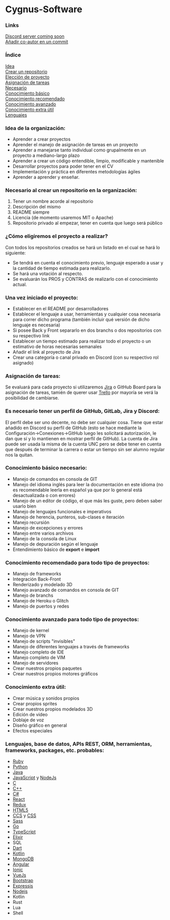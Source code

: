 # Cygnus-Software

### Links
[Discord server coming soon]()<br>
[Añadir co-autor en un commit](https://github.com/shirosweets/how-to-add-co-author)

### Índice
[Idea](https://github.com/the-reach-sky/the-reach-sky/blob/main/README.md#idea-de-la-organizaci%C3%B3n)<br>
[Crear un repositorio](https://github.com/the-reach-sky/the-reach-sky/blob/main/README.md#necesario-al-crear-un-repositorio-en-la-organizaci%C3%B3n)<br>
[Elección de proyecto](https://github.com/the-reach-sky/the-reach-sky/blob/main/README.md#c%C3%B3mo-eligiremos-el-proyecto-a-realizar)<br>
[Asignación de tareas](https://github.com/the-reach-sky/the-reach-sky/blob/main/README.md#asignaci%C3%B3n-de-tareas)<br>
[Necesario](https://github.com/the-reach-sky/the-reach-sky/blob/main/README.md#es-necesario-tener-un-perfil-de-github-gitlab-y-discord)<br>
[Conocimiento básico](https://github.com/the-reach-sky/the-reach-sky/blob/main/README.md#conocimiento-b%C3%A1sico-necesario)<br>
[Conocimiento recomendado](https://github.com/the-reach-sky/the-reach-sky/blob/main/README.md#conocimiento-recomendado-para-todo-tipo-de-proyectos)<br>
[Conocimiento avanzado](https://github.com/the-reach-sky/the-reach-sky/blob/main/README.md#conocimiento-avanzado-para-todo-tipo-de-proyectos)<br>
[Conocimiento extra útil](https://github.com/the-reach-sky/the-reach-sky/blob/main/README.md#conocimiento-extra-%C3%BAtil)<br>
[Lenguajes](https://github.com/the-reach-sky/the-reach-sky/blob/main/README.md#lenguajes-probables)<br>

### Idea de la organización:
- Aprender a crear proyectos
- Aprender el manejo de asignación de tareas en un proyecto
- Aprender a manejarse tanto individual como grupalmente en un proyecto a mediano-largo plazo
- Aprender a crear un código entendible, limpio, modificable y mantenible
- Desarrollar proyectos para poder tener en el CV
- Implementación y práctica en diferentes metodologías ágiles
- Aprender a aprender y enseñar.

### Necesario al crear un repositorio en la organización:
1) Tener un nombre acorde al repositorio
2) Descripción del mismo
3) README siempre
4) Licencia (de momento usaremos MIT o Apache)
5) Repositorio privado al empezar, tener en cuenta que luego será público

### ¿Cómo eligiremos el proyecto a realizar?
Con todos los repositorios creados se hará un listado en el cual se hará lo siguiente:
- Se tendrá en cuenta el conocimiento previo, lenguaje esperado a usar y la cantidad de tiempo estimada para realizarlo.
- Se hará una votación al respecto.
- Se evaluarán los PROS y CONTRAS de realizarlo con el conocimiento actual.

### Una vez iniciado el proyecto:
- Establecer en el README por desarrolladores
- Establecer el lenguaje a usar, herramientas y cualquier cosa necesaria para correr dicho programa (también incluir qué versión de dicho lenguaje es necesaria)
- Si posee Back y Front separarlo en dos branchs o dos repositorios con su respectivo link
- Establecer un tiempo estimado para realizar todo el proyecto o un estimativo de horas necesarias semanales
- Añadir el link al proyecto de Jira
- Crear una categoría o canal privado en Discord (con su respectivo rol asignado)

### Asignación de tareas:
Se evaluará para cada proyecto si utilizaremos [Jira](https://www.atlassian.com/software/jira) o GitHub Board para la asignación de tareas, tamién de querer usar [Trello](https://trello.com/home) por mayoría se verá la posibilidad de cambiarse.

### Es necesario tener un perfil de GitHub, GitLab, Jira y Discord:
 El perfil debe ser uno decente, no debe ser cualquier cosa.
 Tiene que estar añadido en Discord su perfil de GitHub (esto se hace mediante la Configuración->Conexiones->GitHub luego les solicitará autorización, le dan que sí y lo mantienen en mostrar perfil de GitHub). La cuenta de Jira puede ser usada la misma de la cuenta UNC pero se debe tener en cuenta que después de terminar la carrera o estar un tiempo sin ser alumno regular nos la quitan.

### Conocimiento básico necesario:
- Manejo de comandos en consola de GIT
- Manejo del idioma inglés para leer la documentación en este idioma (no es recomendable leerla en español ya que por lo general está desactualizada o con errores)
- Manejo de un editor de código, el que más les guste, pero deben saber usarlo bien
- Manejo de lenguajes funcionales e imperativos
- Manejo de herencia, punteros, sub-clases e iteración
- Manejo recursión
- Manejo de excepciones y errores
- Manejo entre varios archivos
- Manejo de la consola de Linux
- Manejo de depuración según el lenguaje
- Entendimiento básico de **export** e **import**

### Conocimiento recomendado para todo tipo de proyectos:
- Manejo de frameworks
- Integración Back-Front
- Renderizado y modelado 3D
- Manejo avanzado de comandos en consola de GIT
- Manejo de branchs
- Manejo de Heroku o Glitch
- Manejo de puertos y redes

### Conocimiento avanzado para todo tipo de proyectos:
- Manejo de kernel
- Manejo de VPN
- Manejo de scripts "invisibles"
- Manejo de diferentes lenguajes a través de frameworks
- Manejo completo de IDE
- Manejo completo de VIM
- Manejo de servidores
- Crear nuestros propios paquetes
- Crear nuestros propios motores gráficos

### Conocimiento extra útil:
- Crear música y sonidos propios
- Crear propios sprites
- Crear nuestros propios modelados 3D
- Edición de video
- Doblaje de voz
- Diseño gráfico en general
- Efectos especiales

### Lenguajes, base de datos, APIs REST, ORM, herramientas, frameworks, packages, etc. probables:
- [Ruby](https://www.ruby-lang.org/en/)
- [Python](https://www.python.org/)
- [Java](https://www.java.com/en/download/)
- [JavaScript](https://www.javascript.com/) y [NodeJs](https://nodejs.org/en/)
- [C](https://en.cppreference.com/w/c/language)
- [C++](https://en.cppreference.com/w/cpp/language)
- [C#](https://docs.microsoft.com/en-us/dotnet/csharp/)
- [React](https://reactjs.org/)
- [Redux](https://redux.js.org/)
- [HTML5](https://html.spec.whatwg.org/)
- [CCS](https://drafts.csswg.org/) y [CSS](https://www.w3.org/Style/CSS/)
- [Sass](https://sass-lang.com/)
- [Go](https://golang.org/)
- [TypeScript](https://www.typescriptlang.org/)
- [Elixir](https://elixir-lang.org/)
- SQL
- [Dart](https://pub.dev/)
- [Kotlin](https://kotlinlang.org/)
- [MongoDB](https://www.mongodb.com/)
- [Angular](https://angular.io/)
- [Ionic](https://ionicframework.com/)
- [VueJs](https://vuejs.org/)
- [Bootstrap](https://getbootstrap.com/)
- [Expressjs](https://expressjs.com/)
- [Nodejs](https://nodejs.org)
- Kotlin
- Rust
- Lua
- Shell
